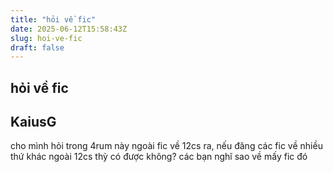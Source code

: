 ```yaml
---
title: "hỏi về fic"
date: 2025-06-12T15:58:43Z
slug: hoi-ve-fic
draft: false
---
```


## hỏi về fic

## KaiusG

cho mình hỏi trong 4rum này ngoài fic về 12cs ra, nếu đăng các fic về nhiều thứ khác ngoài 12cs thỳ có được không? các bạn nghĩ sao về mấy fic đó